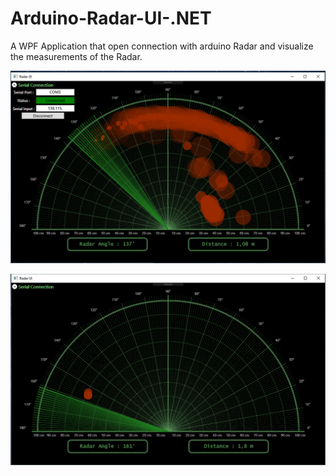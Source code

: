 # Arduino-Radar-UI-.NET
A WPF Application that open connection with arduino Radar and visualize the measurements of the Radar.

![alt tag](https://raw.githubusercontent.com/Obrelix/Arduino-Radar-UI-.NET/master/Radar%20ScreeShots/RadarUI.PNG)

![alt tag](https://raw.githubusercontent.com/Obrelix/Arduino-Radar-UI-.NET/master/Radar%20ScreeShots/RadarUI1.PNG)
